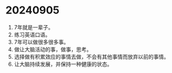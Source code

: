 # 20240905

1. 7年就是一辈子。
2. 练习英语口语。
3. 7年可以做很多很多事。
4. 做让大脑活动的事，做事，思考。
5. 选择做有积累效应的事情去做，不会有其他事情而放弃以前的事情。
6. 让大脑持续发展，并保持一种健康的状态。